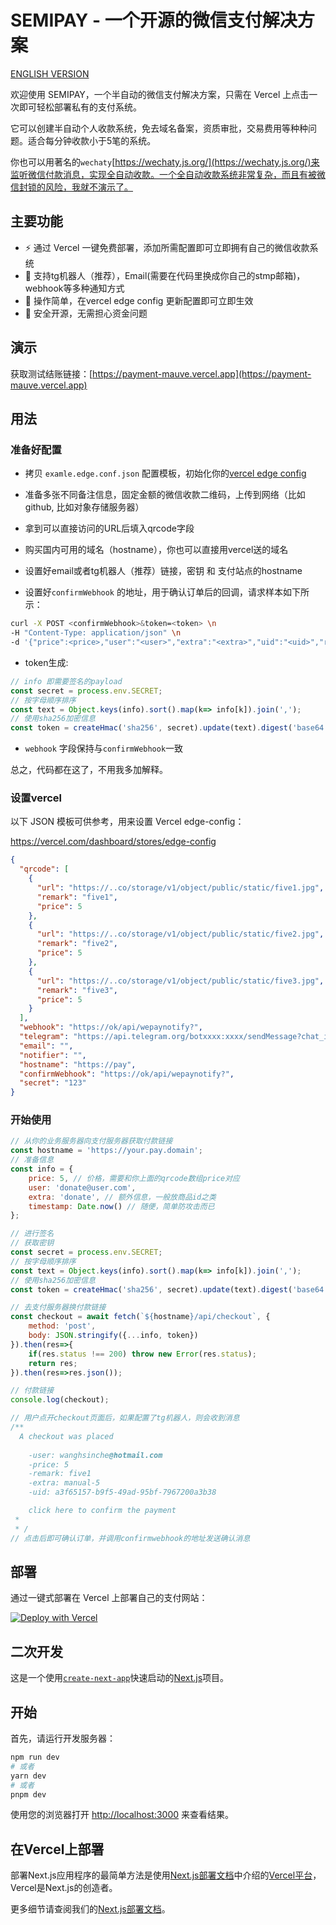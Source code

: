 # SEMIPAY - 一个开源的微信支付解决方案

[ENGLISH VERSION](/README.en.md)

欢迎使用 SEMIPAY，一个半自动的微信支付解决方案，只需在 Vercel 上点击一次即可轻松部署私有的支付系统。

它可以创建半自动个人收款系统，免去域名备案，资质审批，交易费用等种种问题。适合每分钟收款小于5笔的系统。

你也可以用著名的`wechaty`[https://wechaty.js.org/](https://wechaty.js.org/)来监听微信付款消息，实现全自动收款。一个全自动收款系统非常复杂，而且有被微信封锁的风险，我就不演示了。

## 主要功能
- ⚡ 通过 Vercel 一键免费部署，添加所需配置即可立即拥有自己的微信收款系统
- 💬 支持tg机器人（推荐），Email(需要在代码里换成你自己的stmp邮箱)，webhook等多种通知方式
- 🎨 操作简单，在vercel edge config 更新配置即可立即生效
- 🌈 安全开源，无需担心资金问题


## 演示

获取测试结账链接：[https://payment-mauve.vercel.app](https://payment-mauve.vercel.app)

## 用法

### 准备好配置
- 拷贝 `examle.edge.conf.json` 配置模板，初始化你的[vercel edge config](https://vercel.com/dashboard/stores/edge-config)

- 准备多张不同备注信息，固定金额的微信收款二维码，上传到网络（比如github, 比如对象存储服务器）

- 拿到可以直接访问的URL后填入qrcode字段

- 购买国内可用的域名（hostname），你也可以直接用vercel送的域名

- 设置好email或者tg机器人（推荐）链接，密钥 和 支付站点的hostname

- 设置好`confirmWebhook` 的地址，用于确认订单后的回调，请求样本如下所示：

```bash
curl -X POST <confirmWebhook>&token=<token> \n
-H "Content-Type: application/json" \n
-d '{"price":<price>,"user":"<user>","extra":"<extra>","uid":"<uid>","remark":"<remark>","timestamp":<timestamp>}'

```
- token生成:
```js
// info 即需要签名的payload
const secret = process.env.SECRET;
// 按字母顺序排序
const text = Object.keys(info).sort().map(k=> info[k]).join(','); 
// 使用sha256加密信息
const token = createHmac('sha256', secret).update(text).digest('base64');

```

- `webhook` 字段保持与`confirmWebhook`一致


总之，代码都在这了，不用我多加解释。

### 设置vercel

以下 JSON 模板可供参考，用来设置 Vercel edge-config：

https://vercel.com/dashboard/stores/edge-config

```json
{
  "qrcode": [
    {
      "url": "https://..co/storage/v1/object/public/static/five1.jpg",
      "remark": "five1",
      "price": 5
    },
    {
      "url": "https://..co/storage/v1/object/public/static/five2.jpg",
      "remark": "five2",
      "price": 5
    },
    {
      "url": "https://..co/storage/v1/object/public/static/five3.jpg",
      "remark": "five3",
      "price": 5
    }
  ],
  "webhook": "https://ok/api/wepaynotify?",
  "telegram": "https://api.telegram.org/botxxxx:xxxx/sendMessage?chat_id=xxx&",
  "email": "",
  "notifier": "",
  "hostname": "https://pay",
  "confirmWebhook": "https://ok/api/wepaynotify?",
  "secret": "123"
}
```

### 开始使用

```js
// 从你的业务服务器向支付服务器获取付款链接
const hostname = 'https://your.pay.domain';
// 准备信息
const info = {
    price: 5, // 价格，需要和你上面的qrcode数组price对应
    user: 'donate@user.com',
    extra: 'donate', // 额外信息，一般放商品id之类
    timestamp: Date.now() // 随便，简单防攻击而已
};

// 进行签名
// 获取密钥
const secret = process.env.SECRET;
// 按字母顺序排序
const text = Object.keys(info).sort().map(k=> info[k]).join(','); 
// 使用sha256加密信息
const token = createHmac('sha256', secret).update(text).digest('base64');

// 去支付服务器换付款链接
const checkout = await fetch(`${hostname}/api/checkout`, {
    method: 'post',
    body: JSON.stringify({...info, token})
}).then(res=>{
    if(res.status !== 200) throw new Error(res.status);
    return res;
}).then(res=>res.json());

// 付款链接
console.log(checkout);

// 用户点开checkout页面后，如果配置了tg机器人，则会收到消息
/**
  A checkout was placed 
    
    -user: wanghsinche@hotmail.com
    -price: 5
    -remark: five1
    -extra: manual-5
    -uid: a3f65157-b9f5-49ad-95bf-7967200a3b38

    click here to confirm the payment
 * 
 * /
// 点击后即可确认订单，并调用confirmwebhook的地址发送确认消息
```

## 部署

通过一键式部署在 Vercel 上部署自己的支付网站：

[![Deploy with Vercel](https://vercel.com/button)](https://vercel.com/new/clone?repository-url=https%3A%2F%2Fgithub.com%2Fwanghsinche%2Fsemipay.git&env=NODE_ENV&envDescription=%E4%BD%A0%E5%BF%85%E9%A1%BB%E5%85%88%E5%89%8D%E5%BE%80https%3A%2F%2Fvercel.com%2Fdashboard%2Fstores%EF%BC%8C%E5%88%9B%E5%BB%BA%E5%B1%9E%E4%BA%8E%E8%87%AA%E5%B7%B1%E7%9A%84KV%E5%92%8Cedge%20config%2C%20%E5%B9%B6%E5%A1%AB%E5%85%A5%E7%9B%B8%E5%85%B3%E4%BF%A1%E6%81%AF.%20%20%E5%8F%AF%E5%8F%82%E8%80%83%20%20https%3A%2F%2Fpayment-mauve.vercel.app%2F%20%20%5Cn%20You%20created%20the%20KV%20and%20edge%20config%20in%20storage%20page.&envLink=https%3A%2F%2Fvercel.com%2Fdashboard%2Fstores&demo-title=SEMIPAY&demo-description=SEMIPAY%20-%20An%20Open%20Source%20Wechat%20Payment%20Solution&demo-url=https%3A%2F%2Fpayment-mauve.vercel.app%2F)


## 二次开发

这是一个使用[`create-next-app`](https://github.com/vercel/next.js/tree/canary/packages/create-next-app)快速启动的[Next.js](https://nextjs.org/)项目。

## 开始

首先，请运行开发服务器：

```bash
npm run dev
# 或者
yarn dev
# 或者
pnpm dev
```

使用您的浏览器打开 [http://localhost:3000](http://localhost:3000) 来查看结果。

## 在Vercel上部署

部署Next.js应用程序的最简单方法是使用[Next.js部署文档](https://nextjs.org/docs/deployment)中介绍的[Vercel平台](https://vercel.com/new?utm_medium=default-template&filter=next.js&utm_source=create-next-app&utm_campaign=create-next-app-readme)，Vercel是Next.js的创造者。

更多细节请查阅我们的[Next.js部署文档](https://nextjs.org/docs/deployment)。